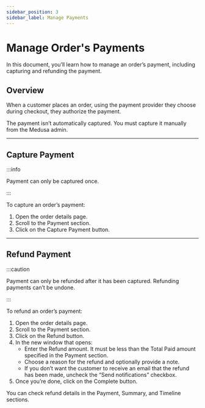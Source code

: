 ```yaml
---
sidebar_position: 3
sidebar_label: Manage Payments
---
```


# Manage Order's Payments

In this document, you’ll learn how to manage an order’s payment, including capturing and refunding the payment.

## Overview

When a customer places an order, using the payment provider they choose during checkout, they authorize the payment.

The payment isn’t automatically captured. You must capture it manually from the Medusa admin.

---

## Capture Payment

:::info

Payment can only be captured once.

:::

To capture an order’s payment:

1. Open the order details page.
2. Scroll to the Payment section.
3. Click on the Capture Payment button.

---

## Refund Payment

:::caution

Payment can only be refunded after it has been captured. Refunding payments can’t be undone.

:::

To refund an order’s payment:

1. Open the order details page.
2. Scroll to the Payment section.
3. Click on the Refund button.
4. In the new window that opens:
    - Enter the Refund amount. It must be less than the Total Paid amount specified in the Payment section.
    - Choose a reason for the refund and optionally provide a note.
    - If you don’t want the customer to receive an email that the refund has been made, uncheck the “Send notifications” checkbox.
5. Once you’re done, click on the Complete button.

You can check refund details in the Payment, Summary, and Timeline sections.
